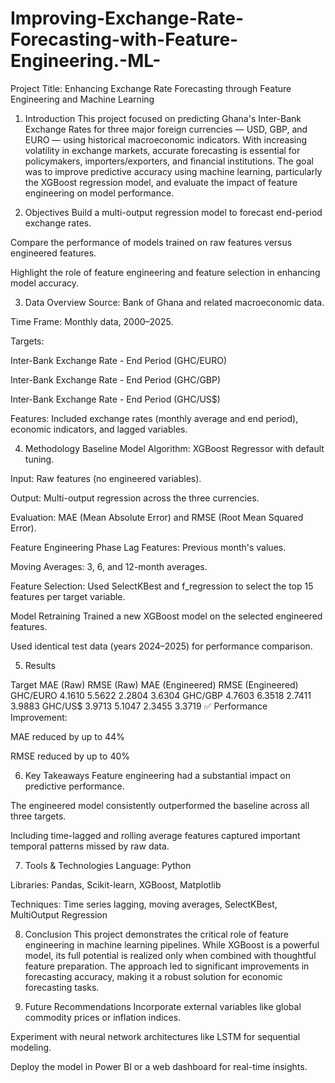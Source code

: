 # Improving-Exchange-Rate-Forecasting-with-Feature-Engineering.-ML-

Project Title: Enhancing Exchange Rate Forecasting through Feature Engineering and Machine Learning

1. Introduction
This project focused on predicting Ghana's Inter-Bank Exchange Rates for three major foreign currencies — USD, GBP, and EURO — using historical macroeconomic indicators. With increasing volatility in exchange markets, accurate forecasting is essential for policymakers, importers/exporters, and financial institutions. The goal was to improve predictive accuracy using machine learning, particularly the XGBoost regression model, and evaluate the impact of feature engineering on model performance.

2. Objectives
Build a multi-output regression model to forecast end-period exchange rates.

Compare the performance of models trained on raw features versus engineered features.

Highlight the role of feature engineering and feature selection in enhancing model accuracy.

3. Data Overview
Source: Bank of Ghana and related macroeconomic data.

Time Frame: Monthly data, 2000–2025.

Targets:

Inter-Bank Exchange Rate - End Period (GHC/EURO)

Inter-Bank Exchange Rate - End Period (GHC/GBP)

Inter-Bank Exchange Rate - End Period (GHC/US$)

Features: Included exchange rates (monthly average and end period), economic indicators, and lagged variables.

4. Methodology
Baseline Model
Algorithm: XGBoost Regressor with default tuning.

Input: Raw features (no engineered variables).

Output: Multi-output regression across the three currencies.

Evaluation: MAE (Mean Absolute Error) and RMSE (Root Mean Squared Error).

Feature Engineering Phase
Lag Features: Previous month's values.

Moving Averages: 3, 6, and 12-month averages.

Feature Selection: Used SelectKBest and f_regression to select the top 15 features per target variable.

Model Retraining
Trained a new XGBoost model on the selected engineered features.

Used identical test data (years 2024–2025) for performance comparison.

5. Results

Target	MAE (Raw)	RMSE (Raw)	MAE (Engineered)	RMSE (Engineered)
GHC/EURO	4.1610	5.5622	2.2804	3.6304
GHC/GBP	4.7603	6.3518	2.7411	3.9883
GHC/US$	3.9713	5.1047	2.3455	3.3719
✅ Performance Improvement:

MAE reduced by up to 44%

RMSE reduced by up to 40%

6. Key Takeaways
Feature engineering had a substantial impact on predictive performance.

The engineered model consistently outperformed the baseline across all three targets.

Including time-lagged and rolling average features captured important temporal patterns missed by raw data.

7. Tools & Technologies
Language: Python

Libraries: Pandas, Scikit-learn, XGBoost, Matplotlib

Techniques: Time series lagging, moving averages, SelectKBest, MultiOutput Regression

8. Conclusion
This project demonstrates the critical role of feature engineering in machine learning pipelines. While XGBoost is a powerful model, its full potential is realized only when combined with thoughtful feature preparation. The approach led to significant improvements in forecasting accuracy, making it a robust solution for economic forecasting tasks.

9. Future Recommendations
Incorporate external variables like global commodity prices or inflation indices.

Experiment with neural network architectures like LSTM for sequential modeling.

Deploy the model in Power BI or a web dashboard for real-time insights.
